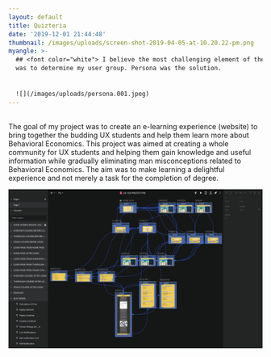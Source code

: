 ```yaml
---
layout: default
title: Quizteria
date: '2019-12-01 21:44:48'
thumbnail: /images/uploads/screen-shot-2019-04-05-at-10.20.22-pm.png
myangle: >-
  ## <font color="white"> I believe the most challenging element of the project
  was to determine my user group. Persona was the solution. 


  ![](/images/uploads/persona.001.jpeg)
---
```

<br> The goal of my project was to create an e-learning experience (website) to bring together the budding UX students and help them learn more about Behavioral Economics. This project was aimed at creating a whole community for UX students and helping them gain knowledge and useful information while gradually eliminating man misconceptions related to Behavioral Economics. The aim was to make learning a delightful experience and not merely a task for the completion of degree.  

![](/images/uploads/screen-shot-2019-10-18-at-4.09.33-pm.png)

<br> <br><br>
